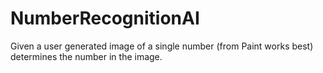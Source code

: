 # NumberRecognitionAI
Given a user generated image of a single number (from Paint works best) determines the number in the image. 
